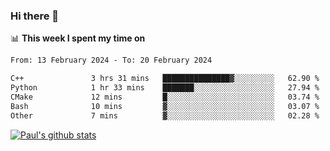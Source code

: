 ### Hi there 👋

📊 **This week I spent my time on**
<!--START_SECTION:waka-->

```txt
From: 13 February 2024 - To: 20 February 2024

C++               3 hrs 31 mins   ███████████████▓░░░░░░░░░   62.90 %
Python            1 hr 33 mins    ███████░░░░░░░░░░░░░░░░░░   27.94 %
CMake             12 mins         █░░░░░░░░░░░░░░░░░░░░░░░░   03.74 %
Bash              10 mins         ▓░░░░░░░░░░░░░░░░░░░░░░░░   03.07 %
Other             7 mins          ▓░░░░░░░░░░░░░░░░░░░░░░░░   02.28 %
```

<!--END_SECTION:waka-->


[![Paul's github stats](https://github-readme-stats.vercel.app/api?username=mickeyouyou&theme=dracula&show_icons=true)](https://github.com/anuraghazra/github-readme-stats)
